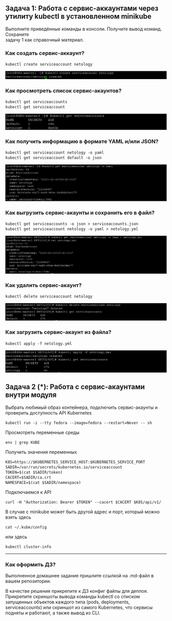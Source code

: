 ## Задача 1: Работа с сервис-аккаунтами через утилиту kubectl в установленном minikube </br>
Выполните приведённые команды в консоли. Получите вывод команд. Сохраните </br>
задачу 1 как справочный материал. </br>
### Как создать сервис-аккаунт? </br>
```
kubectl create serviceaccount netology
```
![](https://github.com/murzinvit/screen_1/blob/aaf55209818e3278598623e0567858c98a1a4343/Kuber_create_service_account.jpg) </br>

### Как просмотреть список сервис-акаунтов?
```
kubectl get serviceaccounts
kubectl get serviceaccount
```
![](https://github.com/murzinvit/screen_1/blob/437aaaf710f207daf28fb4bd979aca68fc58fe3e/Kuber_get_serviceaccount.jpg) </br>

### Как получить информацию в формате YAML и/или JSON?
```
kubectl get serviceaccount netology -o yaml
kubectl get serviceaccount default -o json
```
![](https://github.com/murzinvit/screen_1/blob/5e549782e5eda9df92a7008ffade5ea6c3c77172/Kuber_get_svc_account_yaml.jpg) </br>

### Как выгрузить сервис-акаунты и сохранить его в файл?
```
kubectl get serviceaccounts -o json > serviceaccounts.json
kubectl get serviceaccount netology -o yaml > netology.yml
```
![](https://github.com/murzinvit/screen_1/blob/949a77db03b3c5d9e81130dbfebfe6d0ca375405/Kuber_svcacc_download_yaml.jpg) </br>

### Как удалить сервис-акаунт?
```
kubectl delete serviceaccount netology
```
![](https://github.com/murzinvit/screen_1/blob/68ab3ba9ff281896208fa0d8a25fd35de530e64e/Kuber_delete_svc_accounts.jpg) </br>

### Как загрузить сервис-акаунт из файла?
```
kubectl apply -f netology.yml
```
![](https://github.com/murzinvit/screen_1/blob/75c0de340d327d1627f06fdad54530db2c9dc85c/Kuber_upload_secretaccount.jpg) </br>


## Задача 2 (*): Работа с сервис-акаунтами внутри модуля

Выбрать любимый образ контейнера, подключить сервис-акаунты и проверить
доступность API Kubernetes

```
kubectl run -i --tty fedora --image=fedora --restart=Never -- sh
```

Просмотреть переменные среды

```
env | grep KUBE
```

Получить значения переменных

```
K8S=https://$KUBERNETES_SERVICE_HOST:$KUBERNETES_SERVICE_PORT
SADIR=/var/run/secrets/kubernetes.io/serviceaccount
TOKEN=$(cat $SADIR/token)
CACERT=$SADIR/ca.crt
NAMESPACE=$(cat $SADIR/namespace)
```

Подключаемся к API

```
curl -H "Authorization: Bearer $TOKEN" --cacert $CACERT $K8S/api/v1/
```

В случае с minikube может быть другой адрес и порт, который можно взять здесь

```
cat ~/.kube/config
```

или здесь

```
kubectl cluster-info
```

---

### Как оформить ДЗ?

Выполненное домашнее задание пришлите ссылкой на .md-файл в вашем репозитории.

В качестве решения прикрепите к ДЗ конфиг файлы для деплоя. Прикрепите скриншоты вывода команды kubectl со списком запущенных объектов каждого типа (pods, deployments, serviceaccounts) или скриншот из самого Kubernetes, что сервисы подняты и работают, а также вывод из CLI.
